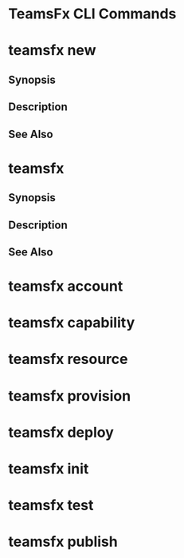 # TeamsFx CLI Commands

# teamsfx new

## Synopsis

## Description

## See Also

# teamsfx 

## Synopsis

## Description

## See Also

# teamsfx account

# teamsfx capability

# teamsfx resource

# teamsfx provision

# teamsfx deploy

# teamsfx init

# teamsfx test

# teamsfx publish